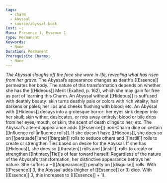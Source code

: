 ```yaml
---
tags:
  - charm
  - Abyssal
  - source/abyssal-book
Cost: —; 
Mins: Presence 1, Essence 1
Type: Permanent
Keywords:
  - None
Duration: Permanent
Prerequisite Charms:
  - None
---
```

*The Abyssal sloughs off the face she wore in life, revealing what has risen from her grave.*
The Abyssal’s appearance changes as death’s [[Essence]] permeates her body. The nature of this transformation depends on whether she has the [[Hideous]] Merit (Exalted, p. 162), which she may gain for free as part of learning this Charm.
An Abyssal without [[Hideous]] is suffused with deathly beauty: skin turns deathly pale or colors with rich vitality; hair darkens or pales; her lips and cheeks flushing with blood; etc.
An Abyssal with [[Hideous]] decays into a grotesque horror: her eyes sink deeper into her skull; skin wither, desiccates, or rots away entirely; blood or bile drips from her eyes, mouth, or skin; the scent of death clings to her; etc.
The Abyssal’s altered appearance adds ([[Essence]]) non-Charm dice on certain [[Influence roll|influence rolls]]. If she doesn’t have [[Hideous]], she does so on [[persuade]] and [[bargain]] rolls to seduce others and [[instill]] rolls to create or strengthen Ties based on desire for the Abyssal. If she has [[Hideous]], she does so [[threaten]] rolls and [[instill]] rolls to create or strengthen [[Intimacy|Tie]]s of fear toward herself.
Regardless of the nature of the Abyssal’s transformation, her distinctive appearance betrays her nature.
She suffers a −([[Appearance]]) penalty on [[disguise]] rolls.
With [[Presence]] 3, the Abyssal adds (higher of [[Essence]] or 3) dice. With [[Essence]] 3, this increases to ([[Essence]] + 1).
